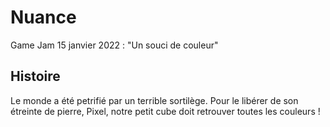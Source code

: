 # Nuance
Game Jam 15 janvier 2022 : "Un souci de couleur"

## Histoire

Le monde a été petrifié par un terrible sortilège. Pour le libérer de son étreinte de pierre, Pixel, notre petit cube doit retrouver toutes les couleurs !